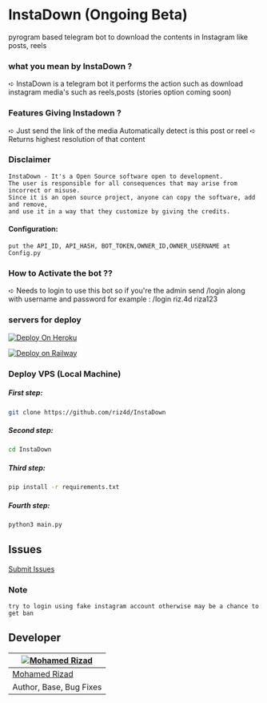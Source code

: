 # InstaDown (Ongoing Beta)
pyrogram based telegram bot to download the contents in Instagram like posts, reels


### what you mean by InstaDown ?
 ➪ InstaDown is a telegram bot it performs the action such as download instagram media's such as reels,posts (stories option coming soon)
 
### Features Giving Instadown ?
 ➪ Just send the link of the media Automatically detect is this post or reel
 ➪ Returns highest resolution of that content
 
### Disclaimer
```
InstaDown - It's a Open Source software open to development. 
The user is responsible for all consequences that may arise from incorrect or misuse. 
Since it is an open source project, anyone can copy the software, add and remove,
and use it in a way that they customize by giving the credits.
```
#### Configuration:

```
put the API_ID, API_HASH, BOT_TOKEN,OWNER_ID,OWNER_USERNAME at Config.py

```
### How to Activate the bot ??
 ➪ Needs to login to use this bot so if you're the admin send /login along with username and password 
    for example :
    /login riz.4d riza123
    
### servers for deploy

[![Deploy On Heroku](https://img.shields.io/badge/heroku-%23430098.svg?style=for-the-badge&logo=heroku&logoColor=white)](https://heroku.com/deploy?template=https://github.com/riz4d/InstaDown)

[![Deploy on Railway](https://img.shields.io/badge/railway-%23430098.svg?style=for-the-badge&logo=railway&logoColor=white)](https://railway.app/new/template?template=https://github.com/riz4d/InstaDown)

### Deploy VPS (Local Machine)


##### First step:

```sh
git clone https://github.com/riz4d/InstaDown
```

##### Second step:

```sh
cd InstaDown 
```

##### Third step:

```sh
pip install -r requirements.txt
```

##### Fourth step:

```sh
python3 main.py
```

## Issues 

[Submit Issues](https://github.com/riz4d/InstaDown/issues)

### Note
```
try to login using fake instagram account otherwise may be a chance to get ban
```
## Developer

[![Mohamed Rizad](https://github.com/riz4d.png?size=100)](https://github.com/riz4d) |
----|
[Mohamed Rizad](https://t.me/riz4d) |
Author, Base, Bug Fixes  |
